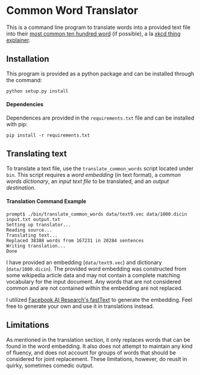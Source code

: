 # Common Word Translator
This is a command line program to translate words into a provided text file into their 
[most common ten hundred word](http://splasho.com/upgoer5/phpspellcheck/dictionaries/1000.dicin) (if possible), 
a la [xkcd thing explainer](https://xkcd.com/thing-explainer/).

## Installation
This program is provided as a python package and can be installed through the command:
    
    python setup.py install

#### Dependencies
Dependences are provided in the `requirements.txt` file and can be installed with pip:

    pip install -r requirements.txt

## Translating text
To translate a text file, use the `translate_common_words` script located under `bin`. This script requires a 
*word embedding* (in text format), a *common words dictionary*, an *input text file* to be translated, 
and an *output destination*.

#### Translation Command Example

    prompt$ ./bin/translate_common_words data/text9.vec data/1000.dicin input.txt output.txt
    Setting up translator...
    Reading source...
    Translating text...
    Replaced 38388 words from 167231 in 20284 sentences
    Writing translation...
    Done

I have provided an embedding (`data/text9.vec`) and dictionary (`data/1000.dicin`). The provided word embedding
was constructed from some wikipedia article data and may not contain a complete matching vocabulary for the
input document. Any words that are not considered common and are not contained within the embedding are not
replaced.

I utilized [Facebook AI Research's fastText](https://github.com/facebookresearch/fastText) to generate the embedding. 
Feel free to generate your own and use it in translations instead.

## Limitations
As mentioned in the translation section, it only replaces words that can be found in the word embedding. It also
does not attempt to maintain any kind of fluency, and does not account for groups of words that should be considered
for joint replacement. These limitations, however, do reuslt in quirky, sometimes comedic output.
